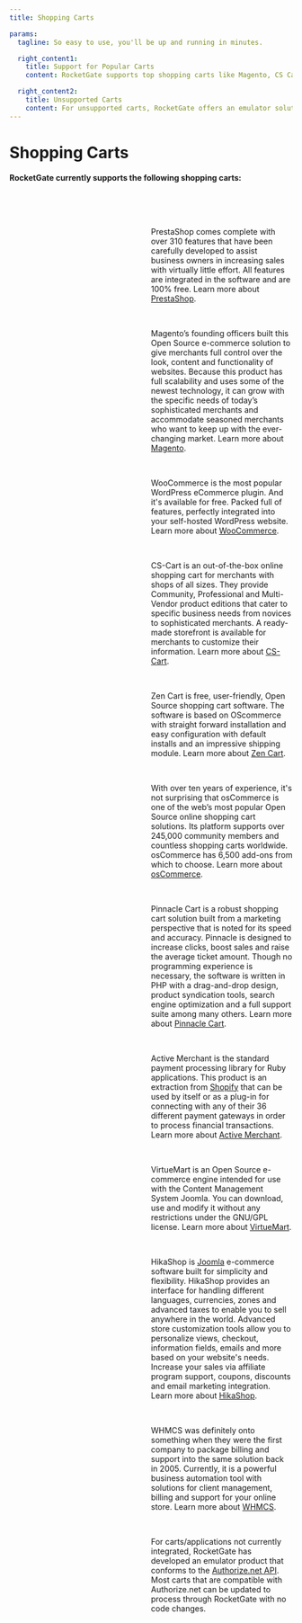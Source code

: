```yaml
---
title: Shopping Carts

params:                                                          
  tagline: So easy to use, you'll be up and running in minutes.

  right_content1:
    title: Support for Popular Carts
    content: RocketGate supports top shopping carts like Magento, CS Cart and Zen Cart.

  right_content2:
    title: Unsupported Carts
    content: For unsupported carts, RocketGate offers an emulator solution that conforms to the Authorize.net API.
---
```


# Shopping Carts
**RocketGate currently supports the following shopping carts:** <br /><br /><br /><br />

<div style='display: grid; grid-template-columns: 50% 50%;'>

<img alt="" style="float: left;" src="/images/sc_prestashop.png">

PrestaShop comes complete with over 310 features that have been carefully developed to assist business owners in increasing sales with virtually little effort. All features are integrated in the software and are 100% free.  Learn more about [PrestaShop](https://prestashop.com/). <br /><br />

<img alt="" style="float: left;" src="/images/sc_magento.png">

Magento’s founding officers built this Open Source e-commerce solution to give merchants full control over the look, content and functionality of websites. Because this product has full scalability and uses some of the newest technology, it can grow with the specific needs of today’s sophisticated merchants and accommodate seasoned merchants who want to keep up with the ever-changing market. Learn more about [Magento](https://business.adobe.com/products/magento/magento-commerce.html). <br /><br />

<img alt="" style="float: left;" src="/images/sc_woocommerce.png">

WooCommerce is the most popular WordPress eCommerce plugin. And it's available for free. Packed full of features, perfectly integrated into your self-hosted WordPress website. Learn more about [WooCommerce](https://woocommerce.com/woocommerce/). <br /><br />

<img alt="" style="float: left;" src="/images/sc_cscart.png">

CS-Cart is an out-of-the-box online shopping cart for merchants with shops of all sizes.  They provide Community, Professional and Multi-Vendor product editions that cater to specific business needs from novices to sophisticated merchants.  A ready-made storefront is available for merchants to customize their information. Learn more about [CS-Cart](https://www.cs-cart.com/). <br /><br />

<img alt="" style="float: left;" src="/images/sc_zencart.png">

Zen Cart is free, user-friendly, Open Source shopping cart software.  The software is based on OScommerce with straight forward installation and easy configuration with default installs and an impressive shipping module. Learn more about [Zen Cart](https://www.zen-cart.com/). <br /><br />

<img alt="" style="float: left;" src="/images/sc_oscommerce.png">

With over ten years of experience, it's not surprising that osCommerce is one of the web’s most popular Open Source online shopping cart solutions.  Its platform supports over 245,000 community members and countless shopping carts worldwide.  osCommerce has 6,500 add-ons from which to choose. Learn more about [osCommerce](https://www.oscommerce.com/). <br /><br />

<img alt="" style="float: left;" src="/images/sc_pinnacle.png">

Pinnacle Cart is a robust shopping cart solution built from a marketing perspective that is noted for its speed and accuracy. Pinnacle is designed to increase clicks, boost sales and raise the average ticket amount.  Though no programming experience is necessary, the software is written in PHP with a drag-and-drop design, product syndication tools, search engine optimization and a full support suite among many others. Learn more about [Pinnacle Cart](https://www.pinnaclecart.com/). <br /><br />

<img alt="" style="float: left;" src="/images/sc_activemerch.png">

Active Merchant is the standard payment processing library for Ruby applications. This product is an extraction from [Shopify](https://www.shopify.com/) that can be used by itself or as a plug-in for connecting with any of their 36 different payment gateways in order to process financial transactions. Learn more about [Active Merchant](http://activemerchant.org/). <br /><br />

<img alt="" style="float: left;" src="/images/sc_virtuemart.png">

VirtueMart is an Open Source e-commerce engine intended for use with the Content Management System Joomla. You can download, use and modify it without any restrictions under the GNU/GPL license. Learn more about [VirtueMart](https://virtuemart.net/). <br /><br />

<img alt="" style="float: left;" src="/images/sc_hikashop.png">

HikaShop is [Joomla](https://www.joomla.org/) e-commerce software built for simplicity and flexibility. HikaShop provides an interface for handling different languages, currencies, zones and advanced taxes to enable you to sell anywhere in the world. Advanced store customization tools allow you to personalize views, checkout, information fields, emails and more based on your website's needs. Increase your sales via affiliate program support, coupons, discounts and email marketing integration. Learn more about [HikaShop](https://www.hikashop.com/). <br /><br />

<img alt="" style="float: left;" src="/images/sc_whmcs.png">

WHMCS was definitely onto something when they were the first company to package billing and support into the same solution back in 2005. Currently, it is a powerful business automation tool with solutions for client management, billing and support for your online store. Learn more about [WHMCS](https://www.whmcs.com/). <br /><br />

<img alt="" style="float: left;" src="/images/sc_authorize.png">

For carts/applications not currently integrated, RocketGate has developed an emulator product that conforms to the [Authorize.net API](https://developer.authorize.net/api.html).  Most carts that are compatible with Authorize.net can be updated to process through RocketGate with no code changes. <br /><br />

</div>
